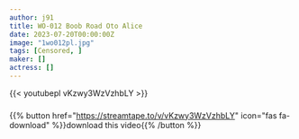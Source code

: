 ```yaml
---
author: j91
title: WO-012 Boob Road Oto Alice
date: 2023-07-20T00:00:00Z
image: "1wo012pl.jpg"
tags: [Censored, ]
maker: []
actress: []
---
```



{{< youtubepl vKzwy3WzVzhbLY >}}
###

{{% button href="https://streamtape.to/v/vKzwy3WzVzhbLY" icon="fas fa-download" %}}download this video{{% /button %}}

